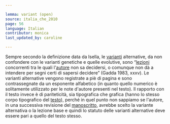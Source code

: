 ```yaml
---

lemma: variant (open)
source: italia_che_2010
page: 56
language: Italian
contributor: monica
last_updated_by: caroline

---
```


Sempre secondo la definizione data da Isella, le [varianti](variant.html) alternative, da non confondere con le varianti genetiche e quelle evolutive, sono “[lezioni](readingVariant.html) concorrenti tra le quali l'[autore](author.html) non sa decidersi, o comunque non dà a intendere per segni certi di sapersi decidere” (Gadda 1983, xxxv). Le varianti alternative vengono registrate a piè di pagina e sono contrassegnate da un esponente alfabetico (in quanto quello numerico è solitamente utilizzato per le note d'autore presenti nel testo). Il rapporto con il testo invece è di pariteticità, sia tipografica che grafica (hanno lo stesso corpo tipografico del [testo](text.html)), perché in quel punto non sappiamo se l'autore, in una successiva revisione del [manoscritto](manuscript.html), avrebbe scelto la variante alternativa o la lezione base e quindi lo statuto delle varianti alternative deve essere pari a quello del testo stesso.
